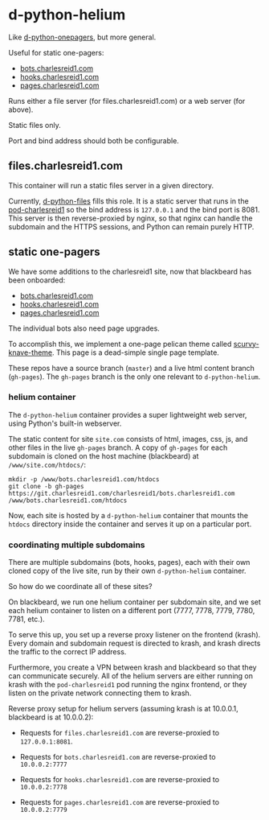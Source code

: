 # d-python-helium

Like [d-python-onepagers](https://git.charlesreid1.com/docker/d-python-files), 
but more general.

Useful for static one-pagers:
* [bots.charlesreid1.com](https://git.charlesreid1.com/charlesreid1/bots.charlesreid1.com)
* [hooks.charlesreid1.com](https://git.charlesreid1.com/charlesreid1/hooks.charlesreid1.com)
* [pages.charlesreid1.com](https://git.charlesreid1.com/charlesreid1/pages.charlesreid1.com)

Runs either a file server (for files.charlesreid1.com) or a web server (for above).

Static files only.

Port and bind address should both be configurable.

## files.charlesreid1.com

This container will run a static files server in a given directory.

Currently, [d-python-files](https://git.charlesreid1.com/docker/d-python-files)
fills this role. It is a static server that runs in the 
[pod-charlesreid1](https://git.charlesreid1.com/charlesreid1/pod-charlesreid1.git)
so the bind address is `127.0.0.1` and the bind port is 8081.
This server is then reverse-proxied by nginx, so that nginx can handle
the subdomain and the HTTPS sessions, and Python can remain purely HTTP.


## static one-pagers

We have some additions to the charlesreid1 site,
now that blackbeard has been onboarded:
* [bots.charlesreid1.com](https://git.charlesreid1.com/charlesreid1/bots.charlesreid1.com)
* [hooks.charlesreid1.com](https://git.charlesreid1.com/charlesreid1/hooks.charlesreid1.com)
* [pages.charlesreid1.com](https://git.charlesreid1.com/charlesreid1/pages.charlesreid1.com)

The individual bots also need page upgrades.

To accomplish this, we implement a one-page pelican theme
called [scurvy-knave-theme](https://git.charlesreid1.com/charlesreid1/scurvy-knave-theme).
This page is a dead-simple single page template.

These repos have a source branch (`master`) 
and a live html content branch (`gh-pages`).
The `gh-pages` branch is the only one relevant
to `d-python-helium`.

### helium container

The `d-python-helium` container provides a super lightweight web server,
using Python's built-in webserver.

The static content for site `site.com` consists of html, images, 
css, js, and other files in the live `gh-pages` branch.
A copy of `gh-pages` for each subdomain is cloned on the host
machine (blackbeard) at `/www/site.com/htdocs/`:

```
mkdir -p /www/bots.charlesreid1.com/htdocs
git clone -b gh-pages https://git.charlesreid1.com/charlesreid1/bots.charlesreid1.com /www/bots.charlesreid1.com/htdocs
```

Now, each site is hosted by a `d-python-helium` container 
that mounts the `htdocs` directory inside the container
and serves it up on a particular port.

### coordinating multiple subdomains

There are multiple subdomains (bots, hooks, pages),
each with their own cloned copy of the live site, 
run by their own `d-python-helium` container.

So how do we coordinate all of these sites?

On blackbeard, we run one helium container per subdomain site,
and we set each helium container to listen on a different port 
(7777, 7778, 7779, 7780, 7781, etc.).

To serve this up, you set up a reverse proxy listener 
on the frontend (krash). Every domain and subdomain request
is directed to krash, and krash directs the traffic 
to the correct IP address.

Furthermore, you create a VPN between krash and blackbeard
so that they can communicate securely. All of the helium
servers are either running on krash with the `pod-charlesreid1` 
pod running the nginx frontend, or they listen on the 
private network connecting them to krash.

Reverse proxy setup for helium servers 
(assuming krash is at 10.0.0.1, blackbeard is at 10.0.0.2):

* Requests for `files.charlesreid1.com` are reverse-proxied to `127.0.0.1:8081`. 

* Requests for `bots.charlesreid1.com` are reverse-proxied to `10.0.0.2:7777`

* Requests for `hooks.charlesreid1.com` are reverse-proxied to `10.0.0.2:7778`

* Requests for `pages.charlesreid1.com` are reverse-proxied to `10.0.0.2:7779`

